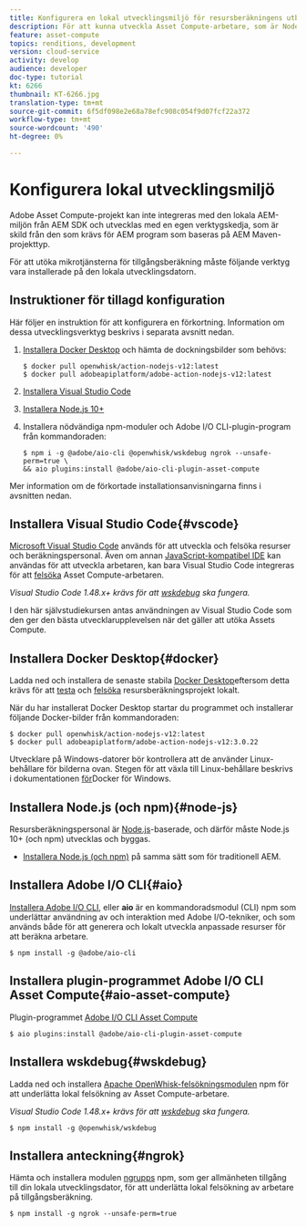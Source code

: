 ```yaml
---
title: Konfigurera en lokal utvecklingsmiljö för resursberäkningens utbyggbarhet
description: För att kunna utveckla Asset Compute-arbetare, som är Node.js JavaScript-program, krävs särskilda utvecklingsverktyg som skiljer sig från traditionell AEM, från Node.js och olika npm-moduler till Docker Desktop och Microsoft Visual Studio Code.
feature: asset-compute
topics: renditions, development
version: cloud-service
activity: develop
audience: developer
doc-type: tutorial
kt: 6266
thumbnail: KT-6266.jpg
translation-type: tm+mt
source-git-commit: 6f5df098e2e68a78efc908c054f9d07fcf22a372
workflow-type: tm+mt
source-wordcount: '490'
ht-degree: 0%

---
```



# Konfigurera lokal utvecklingsmiljö

Adobe Asset Compute-projekt kan inte integreras med den lokala AEM-miljön från AEM SDK och utvecklas med en egen verktygskedja, som är skild från den som krävs för AEM program som baseras på AEM Maven-projekttyp.

För att utöka mikrotjänsterna för tillgångsberäkning måste följande verktyg vara installerade på den lokala utvecklingsdatorn.

## Instruktioner för tillagd konfiguration

Här följer en instruktion för att konfigurera en förkortning. Information om dessa utvecklingsverktyg beskrivs i separata avsnitt nedan.

1. [Installera Docker Desktop](https://www.docker.com/products/docker-desktop) och hämta de dockningsbilder som behövs:

   ```
   $ docker pull openwhisk/action-nodejs-v12:latest
   $ docker pull adobeapiplatform/adobe-action-nodejs-v12:latest
   ```

1. [Installera Visual Studio Code](https://code.visualstudio.com/download)
1. [Installera Node.js 10+](../../local-development-environment/development-tools.md#node-js)
1. Installera nödvändiga npm-moduler och Adobe I/O CLI-plugin-program från kommandoraden:

   ```
   $ npm i -g @adobe/aio-cli @openwhisk/wskdebug ngrok --unsafe-perm=true \
   && aio plugins:install @adobe/aio-cli-plugin-asset-compute
   ```

Mer information om de förkortade installationsanvisningarna finns i avsnitten nedan.

## Installera Visual Studio Code{#vscode}

[Microsoft Visual Studio Code](https://code.visualstudio.com/download) används för att utveckla och felsöka resurser och beräkningspersonal. Även om annan [JavaScript-kompatibel IDE](../../local-development-environment/development-tools.md#set-up-the-development-ide) kan användas för att utveckla arbetaren, kan bara Visual Studio Code integreras för att [felsöka](../test-debug/debug.md) Asset Compute-arbetaren.

_Visual Studio Code 1.48.x+ krävs för att [wskdebug](#wskdebug) ska fungera._

I den här självstudiekursen antas användningen av Visual Studio Code som den ger den bästa utvecklarupplevelsen när det gäller att utöka Assets Compute.

## Installera Docker Desktop{#docker}

Ladda ned och installera de senaste stabila [Docker Desktop](https://www.docker.com/products/docker-desktop)eftersom detta krävs för att [testa](../test-debug/test.md) och [felsöka](../test-debug/debug.md) resursberäkningsprojekt lokalt.

När du har installerat Docker Desktop startar du programmet och installerar följande Docker-bilder från kommandoraden:

```
$ docker pull openwhisk/action-nodejs-v12:latest
$ docker pull adobeapiplatform/adobe-action-nodejs-v12:3.0.22
```

Utvecklare på Windows-datorer bör kontrollera att de använder Linux-behållare för bilderna ovan. Stegen för att växla till Linux-behållare beskrivs i dokumentationen [för](https://docs.docker.com/docker-for-windows/)Docker för Windows.

## Installera Node.js (och npm){#node-js}

Resursberäkningspersonal är [Node.js](https://nodejs.org/)-baserade, och därför måste Node.js 10+ (och npm) utvecklas och byggas.

+ [Installera Node.js (och npm)](../../local-development-environment/development-tools.md#node-js) på samma sätt som för traditionell AEM.

## Installera Adobe I/O CLI{#aio}

[Installera Adobe I/O CLI](../../local-development-environment/development-tools.md#aio-cli), eller __aio__ är en kommandoradsmodul (CLI) npm som underlättar användning av och interaktion med Adobe I/O-tekniker, och som används både för att generera och lokalt utveckla anpassade resurser för att beräkna arbetare.

```
$ npm install -g @adobe/aio-cli
```

## Installera plugin-programmet Adobe I/O CLI Asset Compute{#aio-asset-compute}

Plugin-programmet [Adobe I/O CLI Asset Compute](https://github.com/adobe/aio-cli-plugin-asset-compute)

```
$ aio plugins:install @adobe/aio-cli-plugin-asset-compute
```

## Installera wskdebug{#wskdebug}

Ladda ned och installera [Apache OpenWhisk-felsökningsmodulen](https://www.npmjs.com/package/@openwhisk/wskdebug) npm för att underlätta lokal felsökning av Asset Compute-arbetare.

_Visual Studio Code 1.48.x+ krävs för att [wskdebug](#wskdebug) ska fungera._

```
$ npm install -g @openwhisk/wskdebug
```

## Installera anteckning{#ngrok}

Hämta och installera modulen [ngrupps](https://www.npmjs.com/package/ngrok) npm, som ger allmänheten tillgång till din lokala utvecklingsdator, för att underlätta lokal felsökning av arbetare på tillgångsberäkning.

```
$ npm install -g ngrok --unsafe-perm=true
```
